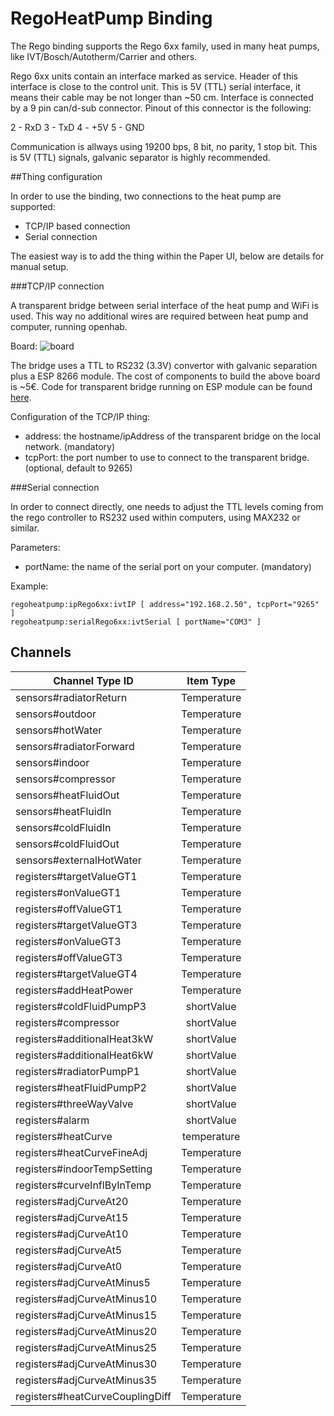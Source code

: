 # RegoHeatPump Binding

The Rego binding supports the Rego 6xx family, used in many heat pumps, like IVT/Bosch/Autotherm/Carrier and others.

Rego 6xx units contain an interface marked as service. Header of this interface is close to the control unit. This is 5V (TTL) serial interface, it means their cable may be not longer than ~50 cm. Interface is connected by a 9 pin can/d-sub connector. Pinout of this connector is the following:

2 - RxD
3 - TxD
4 - +5V
5 - GND

Communication is allways using 19200 bps, 8 bit, no parity, 1 stop bit. This is 5V (TTL) signals, galvanic separator is highly recommended. 

##Thing configuration

In order to use the binding, two connections to the heat pump are supported:
* TCP/IP based connection
* Serial connection

The easiest way is to add the thing within the Paper UI, below are details for manual setup.

###TCP/IP connection

A transparent bridge between serial interface of the heat pump and WiFi is used. This way no additional wires are required between heat pump and computer, running openhab.

Board:
![board](https://community-openhab-org.s3-eu-central-1.amazonaws.com/optimized/2X/8/8d3037f272397d1b7448902ce355c40e0ca5f41b_1_690x312.png)

The bridge uses a TTL to RS232 (3.3V) convertor with galvanic separation plus a ESP 8266 module.
The cost of components to build the above board is ~5€. Code for transparent bridge running on ESP module can be found [here](https://github.com/crnjan/esp8266-bridge). 

Configuration of the TCP/IP thing:

 - address: the hostname/ipAddress of the transparent bridge on the local network. (mandatory)
 - tcpPort: the port number to use to connect to the transparent bridge. (optional, default to 9265)


###Serial connection 

In order to connect directly, one needs to adjust the TTL levels coming from the rego controller to RS232 used within computers, using MAX232 or similar.

Parameters:

 - portName: the name of the serial port on your computer. (mandatory)

Example:

```
regoheatpump:ipRego6xx:ivtIP [ address="192.168.2.50", tcpPort="9265" ]
regoheatpump:serialRego6xx:ivtSerial [ portName="COM3" ]
```


## Channels

| Channel Type ID        | Item Type           
| ------------------------ |:-------------------:|
| sensors#radiatorReturn   | Temperature         
| sensors#outdoor          | Temperature         
| sensors#hotWater         | Temperature         
| sensors#radiatorForward  | Temperature         
| sensors#indoor           | Temperature         
| sensors#compressor       | Temperature         
| sensors#heatFluidOut     | Temperature         
| sensors#heatFluidIn      | Temperature         
| sensors#coldFluidIn      | Temperature         
| sensors#coldFluidOut     | Temperature         
| sensors#externalHotWater | Temperature         
| registers#targetValueGT1 | Temperature         
| registers#onValueGT1     | Temperature
| registers#offValueGT1    | Temperature
| registers#targetValueGT3 | Temperature
| registers#onValueGT3     | Temperature
| registers#offValueGT3 	| Temperature
| registers#targetValueGT4 | Temperature
| registers#addHeatPower | Temperature
| registers#coldFluidPumpP3 | shortValue
| registers#compressor | shortValue
| registers#additionalHeat3kW | shortValue
| registers#additionalHeat6kW | shortValue
| registers#radiatorPumpP1 | shortValue
| registers#heatFluidPumpP2 | shortValue
| registers#threeWayValve | shortValue
| registers#alarm | shortValue
| registers#heatCurve | temperature
| registers#heatCurveFineAdj | Temperature
| registers#indoorTempSetting | Temperature
| registers#curveInflByInTemp | Temperature
| registers#adjCurveAt20 | Temperature
| registers#adjCurveAt15 | Temperature
| registers#adjCurveAt10 | Temperature
| registers#adjCurveAt5 | Temperature
| registers#adjCurveAt0 | Temperature
| registers#adjCurveAtMinus5 | Temperature
| registers#adjCurveAtMinus10 | Temperature
| registers#adjCurveAtMinus15 | Temperature
| registers#adjCurveAtMinus20 | Temperature
| registers#adjCurveAtMinus25 | Temperature
| registers#adjCurveAtMinus30 | Temperature
| registers#adjCurveAtMinus35 | Temperature
| registers#heatCurveCouplingDiff | Temperature
